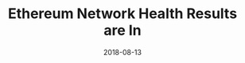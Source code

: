 ---
title: "Ethereum Network Health Results are In"
date: 2018-08-13
tags: [blockchain, writing, finance]
excerpt: "Blockchian, finance, cryptocurrency"
link: https://medium.com/amberdata/ethereum-network-health-results-are-in-f8d239a07d6e
---